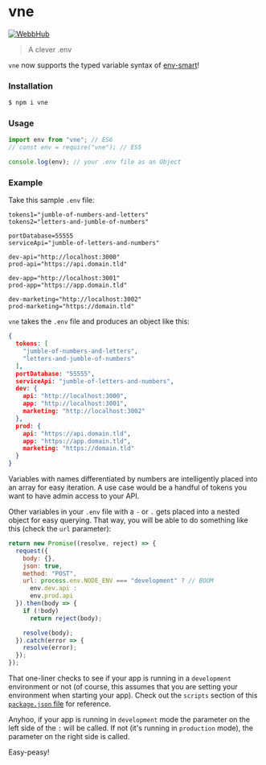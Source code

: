 # vne

[![WebbHub](https://img.shields.io/badge/%F0%9F%95%B8-code.webb.page/vne-07d0eb.svg?style=flat-square)](https://code.webb.page/vne)

> A clever .env

`vne` now supports the typed variable syntax of [env-smart](https://github.com/jessety/env-smart)!



### Installation

```bash
$ npm i vne
```



### Usage

```javascript
import env from "vne"; // ES6
// const env = require("vne"); // ES5

console.log(env); // your .env file as an Object
```



### Example

Take this sample `.env` file:

```env
tokens1="jumble-of-numbers-and-letters"
tokens2="letters-and-jumble-of-numbers"

portDatabase=55555
serviceApi="jumble-of-letters-and-numbers"

dev-api="http://localhost:3000"
prod-api="https://api.domain.tld"

dev-app="http://localhost:3001"
prod-app="https://app.domain.tld"

dev-marketing="http://localhost:3002"
prod-marketing="https://domain.tld"
```

`vne` takes the `.env` file and produces an object like this:

```json
{
  tokens: [
    "jumble-of-numbers-and-letters",
    "letters-and-jumble-of-numbers"
  ],
  portDatabase: "55555",
  serviceApi: "jumble-of-letters-and-numbers",
  dev: {
    api: "http://localhost:3000",
    app: "http://localhost:3001",
    marketing: "http://localhost:3002"
  },
  prod: {
    api: "https://api.domain.tld",
    app: "https://app.domain.tld",
    marketing: "https://domain.tld"
  }
}
```

Variables with names differentiated by numbers are intelligently placed into an array for easy iteration. A use case would be a handful of tokens you want to have admin access to your API.

Other variables in your `.env` file with a `-` or `.` gets placed into a nested object for easy querying. That way, you will be able to do something like this (check the `url` parameter):

```javascript
return new Promise((resolve, reject) => {
  request({
    body: {},
    json: true,
    method: "POST",
    url: process.env.NODE_ENV === "development" ? // BOOM
      env.dev.api :
      env.prod.api
  }).then(body => {
    if (!body)
      return reject(body);

    resolve(body);
  }).catch(error => {
    resolve(error);
  });
});
```

That one-liner checks to see if your app is running in a `development` environment or not (of course, this assumes that you are setting your environment when starting your app). Check out the `scripts` section of this [`package.json` file](https://code.webb.page/Starters/express-boilerplate/files/master/package.json) for reference.

Anyhoo, if your app is running in `development` mode the parameter on the left side of the `:` will be called. If not (it's running in `production` mode), the parameter on the right side is called.

Easy-peasy!
